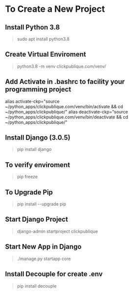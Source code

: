 # To Create a New Project

## Install Python 3.8
> sudo apt install python3.8

## Create Virtual Enviroment
> python3.8  -m venv clickpublique.com/venv/

## Add Activate in .bashrc to facility your programming project
alias activate-ckp="source ~/python_apps/clickpublique.com/venv/bin/activate && cd ~/python_apps/clickpublique/"
alias deactivate-ckp="source ~/python_apps/clickpublique.com/venv/bin/deactivate && cd ~/python_apps/clickpublique/"

## Install Django (3.0.5)
> pip install django

## To verify enviroment
> pip freeze

## To Upgrade Pip
> pip install --upgrade pip

## Start Django Project
> django-admin startproject clickpublique

## Start New App in Django
> ./manage.py startapp core

## Install Decouple for create .env
> pip install decouple